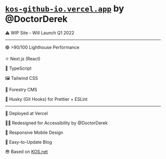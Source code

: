 # [`kos-github-io.vercel.app`](kos-github-io.vercel.app) by @DoctorDerek

⚠ WIP Site - Will Launch Q1 2022

---

🟢 >90/100 Lighthouse Performance

⚛ Next.js (React)

🧠 TypeScript

🖼 Tailwind CSS

🌳 Forestry CMS

🎣 Husky (Git Hooks) for Prettier + ESLint

---

🚢 Deployed at Vercel

👨‍🎨 Redesigned for Accessibility by @DoctorDerek

📱 Responsive Mobile Design

📝 Easy-to-Update Blog

😎 Based on [KOS.net](https://KOS.net)
